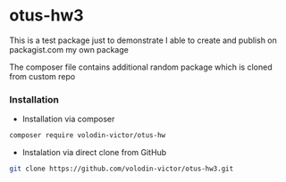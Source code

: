# otus-hw3

This is a test package just to demonstrate I able to create and publish on packagist.com my own package


The composer file contains additional random package which is cloned from custom repo

### Installation

* Installation via composer
```bash
composer require volodin-victor/otus-hw
```

* Instalation via direct clone from GitHub
```bash
git clone https://github.com/volodin-victor/otus-hw3.git
```
